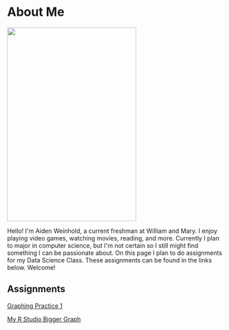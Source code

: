 
# About Me

<img src="DSC_3481.JPG" width="300" height="450" />

Hello! I'm Aiden Weinhold, a current freshman at William and Mary. I enjoy playing video games, watching movies, reading, and more. Currently I plan to major in computer science, but I'm not certain so I still might find something I can be passionate about. On this page I plan to do assignments for my Data Science Class. These assignments can be found in the links below. Welcome!
## Assignments
[Graphing Practice 1](ballgraph.md)

[My R Studio Bigger Graph](RStudioGraph.md)

